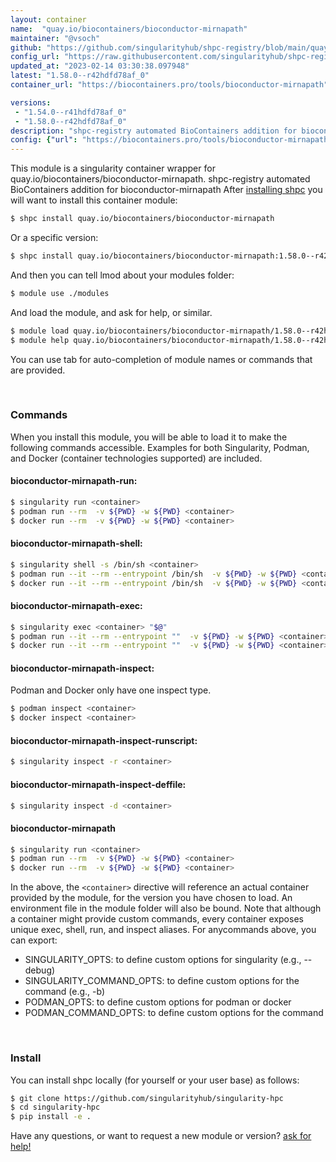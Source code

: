 ```yaml
---
layout: container
name:  "quay.io/biocontainers/bioconductor-mirnapath"
maintainer: "@vsoch"
github: "https://github.com/singularityhub/shpc-registry/blob/main/quay.io/biocontainers/bioconductor-mirnapath/container.yaml"
config_url: "https://raw.githubusercontent.com/singularityhub/shpc-registry/main/quay.io/biocontainers/bioconductor-mirnapath/container.yaml"
updated_at: "2023-02-14 03:30:38.097948"
latest: "1.58.0--r42hdfd78af_0"
container_url: "https://biocontainers.pro/tools/bioconductor-mirnapath"

versions:
 - "1.54.0--r41hdfd78af_0"
 - "1.58.0--r42hdfd78af_0"
description: "shpc-registry automated BioContainers addition for bioconductor-mirnapath"
config: {"url": "https://biocontainers.pro/tools/bioconductor-mirnapath", "maintainer": "@vsoch", "description": "shpc-registry automated BioContainers addition for bioconductor-mirnapath", "latest": {"1.58.0--r42hdfd78af_0": "sha256:af56ad789c32bfbc43f21828d2403646adfbaa71ac5b6db2664f8687df9db3b4"}, "tags": {"1.54.0--r41hdfd78af_0": "sha256:de05189df8fe55ceaab6be490ab377c4de57a7c0ed735b4151602e4057f4dc96", "1.58.0--r42hdfd78af_0": "sha256:af56ad789c32bfbc43f21828d2403646adfbaa71ac5b6db2664f8687df9db3b4"}, "docker": "quay.io/biocontainers/bioconductor-mirnapath"}
---
```


This module is a singularity container wrapper for quay.io/biocontainers/bioconductor-mirnapath.
shpc-registry automated BioContainers addition for bioconductor-mirnapath
After [installing shpc](#install) you will want to install this container module:


```bash
$ shpc install quay.io/biocontainers/bioconductor-mirnapath
```

Or a specific version:

```bash
$ shpc install quay.io/biocontainers/bioconductor-mirnapath:1.58.0--r42hdfd78af_0
```

And then you can tell lmod about your modules folder:

```bash
$ module use ./modules
```

And load the module, and ask for help, or similar.

```bash
$ module load quay.io/biocontainers/bioconductor-mirnapath/1.58.0--r42hdfd78af_0
$ module help quay.io/biocontainers/bioconductor-mirnapath/1.58.0--r42hdfd78af_0
```

You can use tab for auto-completion of module names or commands that are provided.

<br>

### Commands

When you install this module, you will be able to load it to make the following commands accessible.
Examples for both Singularity, Podman, and Docker (container technologies supported) are included.

#### bioconductor-mirnapath-run:

```bash
$ singularity run <container>
$ podman run --rm  -v ${PWD} -w ${PWD} <container>
$ docker run --rm  -v ${PWD} -w ${PWD} <container>
```

#### bioconductor-mirnapath-shell:

```bash
$ singularity shell -s /bin/sh <container>
$ podman run --it --rm --entrypoint /bin/sh  -v ${PWD} -w ${PWD} <container>
$ docker run --it --rm --entrypoint /bin/sh  -v ${PWD} -w ${PWD} <container>
```

#### bioconductor-mirnapath-exec:

```bash
$ singularity exec <container> "$@"
$ podman run --it --rm --entrypoint ""  -v ${PWD} -w ${PWD} <container> "$@"
$ docker run --it --rm --entrypoint ""  -v ${PWD} -w ${PWD} <container> "$@"
```

#### bioconductor-mirnapath-inspect:

Podman and Docker only have one inspect type.

```bash
$ podman inspect <container>
$ docker inspect <container>
```

#### bioconductor-mirnapath-inspect-runscript:

```bash
$ singularity inspect -r <container>
```

#### bioconductor-mirnapath-inspect-deffile:

```bash
$ singularity inspect -d <container>
```



#### bioconductor-mirnapath

```bash
$ singularity run <container>
$ podman run --rm  -v ${PWD} -w ${PWD} <container>
$ docker run --rm  -v ${PWD} -w ${PWD} <container>
```


In the above, the `<container>` directive will reference an actual container provided
by the module, for the version you have chosen to load. An environment file in the
module folder will also be bound. Note that although a container
might provide custom commands, every container exposes unique exec, shell, run, and
inspect aliases. For anycommands above, you can export:

 - SINGULARITY_OPTS: to define custom options for singularity (e.g., --debug)
 - SINGULARITY_COMMAND_OPTS: to define custom options for the command (e.g., -b)
 - PODMAN_OPTS: to define custom options for podman or docker
 - PODMAN_COMMAND_OPTS: to define custom options for the command

<br>

### Install

You can install shpc locally (for yourself or your user base) as follows:

```bash
$ git clone https://github.com/singularityhub/singularity-hpc
$ cd singularity-hpc
$ pip install -e .
```

Have any questions, or want to request a new module or version? [ask for help!](https://github.com/singularityhub/singularity-hpc/issues)